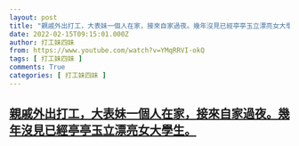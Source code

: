 ```yaml
---
layout: post
title: "親戚外出打工，大表妹一個人在家，接來自家過夜。幾年沒見已經亭亭玉立漂亮女大學生。"
date: 2022-02-15T09:15:01.000Z
author: 打工妹四妹
from: https://www.youtube.com/watch?v=YMqRRVI-okQ
tags: [ 打工妹四妹 ]
comments: True
categories: [ 打工妹四妹 ]
---
```

<!--1644916501000-->
[親戚外出打工，大表妹一個人在家，接來自家過夜。幾年沒見已經亭亭玉立漂亮女大學生。](https://www.youtube.com/watch?v=YMqRRVI-okQ)
------

<div>

</div>
